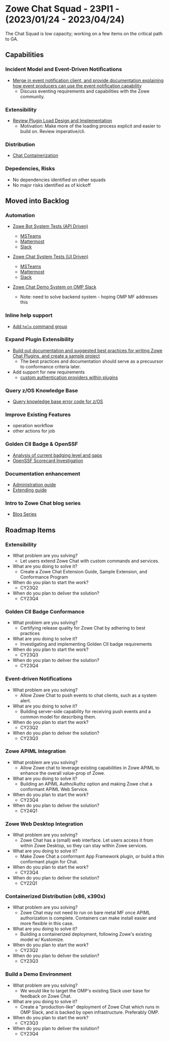 # Zowe Chat Squad - 23PI1 - (2023/01/24 - 2023/04/24)

The Chat Squad is low capacity; working on a few items on the critical path to GA.


## Capabilities
### Incident Model and Event-Driven Notifications
- [Merge in event notification client, and provide documentation explaining how event producers can use the event notification capability](https://github.com/zowe/zowe-chat/issues/128)
  * Discuss eventing requirements and capabilities with the Zowe community.

### Extensibility
- [Review Plugin Load Design and Implementation]()
  * Motivation: Make more of the loading process explicit and easier to build on. Review imperative/cli.

### Distribution
- [Chat Containerization]()

### Depedencies, Risks

- No dependencies identified on other squads
- No major risks identified as of kickoff 


## Moved into Backlog

### Automation
- [Zowe Bot System Tests (API Driven)]()
  * [MSTeams]()
  * [Mattermost]()
  * [Slack]()
- [Zowe Chat System Tests (UI Driven)]()
  * [MSTeams]()
  * [Mattermost]()
  * [Slack]() 

- [Zowe Chat Demo System on OMP Slack]()
  * Note: need to solve backend system - hoping OMP MF addresses this

### Inline help support 
- [Add `help` command group](https://github.com/zowe/zowe-chat/issues/135)

### Expand Plugin Extensibility 
- [Build out documentation and suggested best practices for writing Zowe Chat Plugins, and create a sample project](https://github.com/zowe/zowe-chat/issues/73)
  * The best practices and documentation should serve as a precuursor to conformance criteria later.
- Add support for new requirements
  * [custom authentication providers within plugins](https://github.com/zowe/zowe-chat/issues/132)

### Query z/OS Knowledge Base
- [Query knowledge base error code for z/OS](https://github.com/zowe/zowe-chat/issues/14)

### Improve Existing Features
- operation workflow
- other actions for job 

### Golden CII Badge & OpenSSF
- [Analysis of current badging level and gaps]()
- [OpenSSF Scorecard Investigation]()

### Documentation enhancement
- [Administration guide](https://github.com/zowe/zowe-chat/issues/71)
- [Extending guide](https://github.com/zowe/zowe-chat/issues/73)

### Intro to Zowe Chat blog series
- [Blog Series](https://github.com/zowe/zowe-chat/issues/137)

## Roadmap Items

### Extensibility
- What problem are you solving? 
  * Let users extend Zowe Chat with custom commands and services.
- What are you doing to solve it? 
  * Create a Zowe Chat Extension Guide, Sample Extension, and Conformance Program
- When do you plan to start the work? 
  * CY23Q2
- When do you plan to deliver the solution? 
  * CY23Q4

### Golden CII Badge Conformance
- What problem are you solving? 
  * Certifying release quality for Zowe Chat by adhering to best practices
- What are you doing to solve it? 
  * Investigating and implementing Golden CII badge requirements
- When do you plan to start the work? 
  * CY23Q3
- When do you plan to deliver the solution? 
  * CY23Q4

### Event-driven Notifications
- What problem are you solving? 
  * Allow Zowe Chat to push events to chat clients, such as a system alert.
- What are you doing to solve it? 
  * Building server-side capability for receiving push events and a common model for describing them.
- When do you plan to start the work? 
  * CY23Q2
- When do you plan to deliver the solution? 
  * CY23Q3

### Zowe APIML Integration
- What problem are you solving? 
  * Allow Zowe chat to leverage existing capabilities in Zowe APIML to enhance the overall value-prop of Zowe.
- What are you doing to solve it? 
  * Building an APIML Authn/Authz option and making Zowe chat a conformant APIML Web Service.
- When do you plan to start the work? 
  * CY23Q4
- When do you plan to deliver the solution? 
  * CY24Q1

### Zowe Web Desktop Integration
- What problem are you solving? 
  * Zowe Chat has a (small) web interface. Let users access it from within Zowe Desktop, so they can stay within Zowe services.
- What are you doing to solve it? 
  * Make Zowe Chat a conformant App Framework plugin, or build a thin conformant plugin for Chat. 
- When do you plan to start the work? 
  * CY23Q4
- When do you plan to deliver the solution? 
  * CY22Q1

### Containerized Distribution (x86, x390x)
- What problem are you solving? 
  * Zowe Chat may not need to run on bare metal MF once APIML authorization is complete. Containers can make install easier and more flexible in this case. 
- What are you doing to solve it? 
  * Building a containerized deployment, following Zowe's existing model w/ Kustomize.
- When do you plan to start the work? 
  * CY23Q2
- When do you plan to deliver the solution? 
  * CY23Q3

### Build a Demo Environment
- What problem are you solving? 
  * We would like to target the OMP's existing Slack user base for feedback on Zowe Chat.
- What are you doing to solve it? 
  * Create a "production-like" deployment of Zowe Chat which runs in OMP Slack, and is backed by open infrastructure. Preferably OMP.
- When do you plan to start the work? 
  * CY23Q3
- When do you plan to deliver the solution? 
  * CY23Q4 
